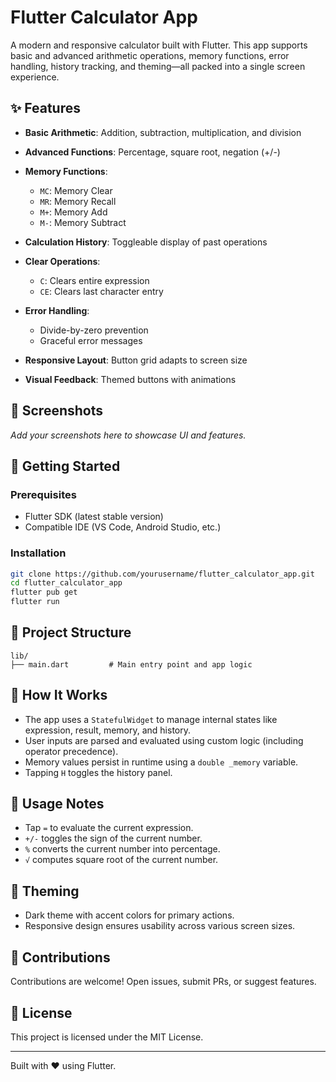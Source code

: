 # Flutter Calculator App

A modern and responsive calculator built with Flutter. This app supports basic and advanced arithmetic operations, memory functions, error handling, history tracking, and theming—all packed into a single screen experience.

## ✨ Features

* **Basic Arithmetic**: Addition, subtraction, multiplication, and division
* **Advanced Functions**: Percentage, square root, negation (+/-)
* **Memory Functions**:

  * `MC`: Memory Clear
  * `MR`: Memory Recall
  * `M+`: Memory Add
  * `M-`: Memory Subtract
* **Calculation History**: Toggleable display of past operations
* **Clear Operations**:

  * `C`: Clears entire expression
  * `CE`: Clears last character entry
* **Error Handling**:

  * Divide-by-zero prevention
  * Graceful error messages
* **Responsive Layout**: Button grid adapts to screen size
* **Visual Feedback**: Themed buttons with animations

## 📱 Screenshots

*Add your screenshots here to showcase UI and features.*

## 🚀 Getting Started

### Prerequisites

* Flutter SDK (latest stable version)
* Compatible IDE (VS Code, Android Studio, etc.)

### Installation

```bash
git clone https://github.com/yourusername/flutter_calculator_app.git
cd flutter_calculator_app
flutter pub get
flutter run
```

## 📁 Project Structure

```
lib/
├── main.dart         # Main entry point and app logic
```

## 🔧 How It Works

* The app uses a `StatefulWidget` to manage internal states like expression, result, memory, and history.
* User inputs are parsed and evaluated using custom logic (including operator precedence).
* Memory values persist in runtime using a `double _memory` variable.
* Tapping `H` toggles the history panel.

## 📌 Usage Notes

* Tap `=` to evaluate the current expression.
* `+/-` toggles the sign of the current number.
* `%` converts the current number into percentage.
* `√` computes square root of the current number.

## 🎨 Theming

* Dark theme with accent colors for primary actions.
* Responsive design ensures usability across various screen sizes.


## 🤝 Contributions

Contributions are welcome! Open issues, submit PRs, or suggest features.

## 📄 License

This project is licensed under the MIT License.

---

Built with ❤️ using Flutter.
